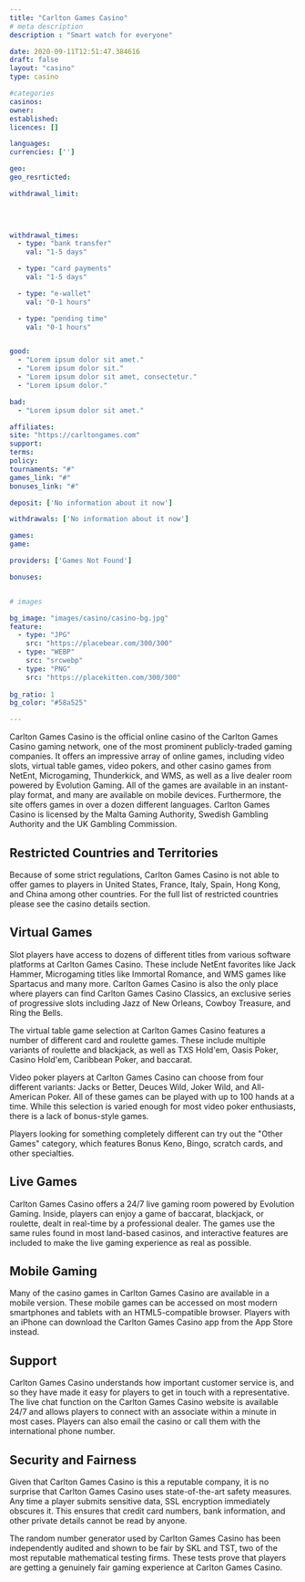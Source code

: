 ```yaml
---
title: "Carlton Games Casino"
# meta description
description : "Smart watch for everyone"

date: 2020-09-11T12:51:47.384616
draft: false
layout: "casino" 
type: casino

#categories
casinos: 
owner: 
established: 
licences: []

languages: 
currencies: ['']

geo: 
geo_resrticted: 

withdrawal_limit:

  
  

withdrawal_times:
  - type: "bank transfer"
    val: "1-5 days"

  - type: "card payments"
    val: "1-5 days"

  - type: "e-wallet"
    val: "0-1 hours"

  - type: "pending time"
    val: "0-1 hours"


good:
  - "Lorem ipsum dolor sit amet."
  - "Lorem ipsum dolor sit."
  - "Lorem ipsum dolor sit amet, consectetur."
  - "Lorem ipsum dolor."

bad:
  - "Lorem ipsum dolor sit amet."

affiliates: 
site: "https://carltongames.com"
support: 
terms:
policy:
tournaments: "#"
games_link: "#"
bonuses_link: "#"

deposit: ['No information about it now']

withdrawals: ['No information about it now']

games: 
game:

providers: ['Games Not Found']

bonuses:


# images

bg_image: "images/casino/casino-bg.jpg"  
feature:
  - type: "JPG" 
    src: "https://placebear.com/300/300"
  - type: "WEBP"
    src: "srcwebp"
  - type: "PNG"
    src: "https://placekitten.com/300/300"  
 
bg_ratio: 1 
bg_color: "#58a525"  

---
```


Carlton Games Casino is the official online casino of the Carlton Games Casino gaming network, one of the most prominent publicly-traded gaming companies. It offers an impressive array of online games, including video slots, virtual table games, video pokers, and other casino games from NetEnt, Microgaming, Thunderkick, and WMS, as well as a live dealer room powered by Evolution Gaming. All of the games are available in an instant-play format, and many are available on mobile devices. Furthermore, the site offers games in over a dozen different languages. Carlton Games Casino is licensed by the Malta Gaming Authority, Swedish Gambling Authority and the UK Gambling Commission.

## Restricted Countries and Territories
Because of some strict regulations, Carlton Games Casino is not able to offer games to players in United States, France, Italy, Spain, Hong Kong, and China among other countries. For the full list of restricted countries please see the casino details section.

## Virtual Games
Slot players have access to dozens of different titles from various software platforms at Carlton Games Casino. These include NetEnt favorites like Jack Hammer, Microgaming titles like Immortal Romance, and WMS games like Spartacus and many more. Carlton Games Casino is also the only place where players can find Carlton Games Casino Classics, an exclusive series of progressive slots including Jazz of New Orleans, Cowboy Treasure, and Ring the Bells.

The virtual table game selection at Carlton Games Casino features a number of different card and roulette games. These include multiple variants of roulette and blackjack, as well as TXS Hold'em, Oasis Poker, Casino Hold'em, Caribbean Poker, and baccarat.

Video poker players at Carlton Games Casino can choose from four different variants: Jacks or Better, Deuces Wild, Joker Wild, and All-American Poker. All of these games can be played with up to 100 hands at a time. While this selection is varied enough for most video poker enthusiasts, there is a lack of bonus-style games.

Players looking for something completely different can try out the "Other Games" category, which features Bonus Keno, Bingo, scratch cards, and other specialties.

## Live Games
Carlton Games Casino offers a 24/7 live gaming room powered by Evolution Gaming. Inside, players can enjoy a game of baccarat, blackjack, or roulette, dealt in real-time by a professional dealer. The games use the same rules found in most land-based casinos, and interactive features are included to make the live gaming experience as real as possible.

## Mobile Gaming
Many of the casino games in Carlton Games Casino are available in a mobile version. These mobile games can be accessed on most modern smartphones and tablets with an HTML5-compatible browser. Players with an iPhone can download the Carlton Games Casino app from the App Store instead.

## Support
Carlton Games Casino understands how important customer service is, and so they have made it easy for players to get in touch with a representative. The live chat function on the Carlton Games Casino website is available 24/7 and allows players to connect with an associate within a minute in most cases. Players can also email the casino or call them with the international phone number.

## Security and Fairness
Given that Carlton Games Casino is this a reputable company, it is no surprise that Carlton Games Casino uses state-of-the-art safety measures. Any time a player submits sensitive data, SSL encryption immediately obscures it. This ensures that credit card numbers, bank information, and other private details cannot be read by anyone.

The random number generator used by Carlton Games Casino has been independently audited and shown to be fair by SKL and TST, two of the most reputable mathematical testing firms. These tests prove that players are getting a genuinely fair gaming experience at Carlton Games Casino.